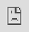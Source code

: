 ```yaml
---
layout: minimal
title: "Primal UI"
description: >
    Primal UI is a highly functional user interface for the World of Warcraft MMOG that is
    optimized for competitive PvP and achieves a consistent, minimal, and clean look
    without omitting possibly useful information.
categories: video
---
```


<iframe
    style="position: absolute; top: 0; left: 0; border: 0; width: 100%; height: 100%"
    src="https://www.youtube.com/embed/qVEXJF1SYD4?rel=0"
    allowfullscreen>
</iframe>
